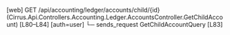 [web] GET /api/accounting/ledger/accounts/child/{id}  (Cirrus.Api.Controllers.Accounting.Ledger.AccountsController.GetChildAccount)  [L80–L84] [auth=user]
  └─ sends_request GetChildAccountQuery [L83]

